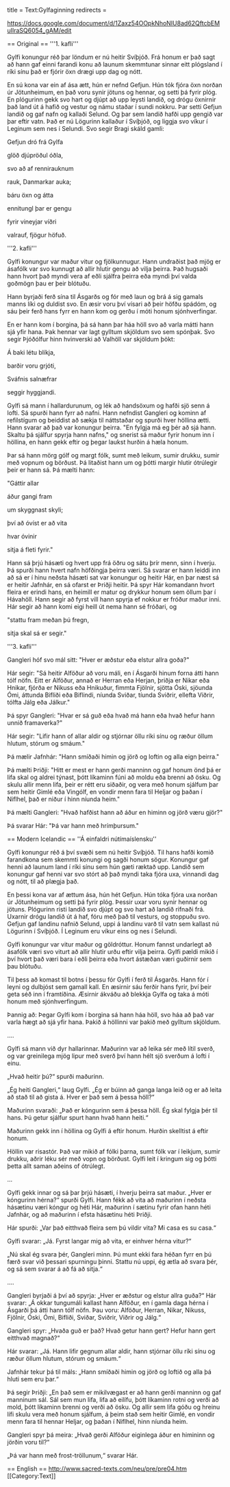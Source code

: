 title = Text:Gylfaginning
redirects =
>>>>

https://docs.google.com/document/d/1Zaxz54OOpkNhoNIU8ad62QftcbEMuIlraSQ6054_gAM/edit

== Original ==
'''1. kafli'''

Gylfi konungur réð þar löndum er nú heitir Svíþjóð. Frá honum er það sagt að hann gaf einni farandi konu að launum skemmtunar sinnar eitt plógsland í ríki sínu það er fjórir öxn drægi upp dag og nótt. 





En sú kona var ein af ása ætt, hún er nefnd Gefjun. Hún tók fjóra öxn norðan úr Jötunheimum, en það voru synir jötuns og hennar, og setti þá fyrir plóg. En plógurinn gekk svo hart og djúpt að upp leysti landið, og drógu öxnirnir það land út á hafið og vestur og námu staðar í sundi nokkru. Þar setti Gefjun landið og gaf nafn og kallaði Selund. Og þar sem landið hafði upp gengið var þar eftir vatn. Það er nú Lögurinn kallaður í Svíþjóð, og liggja svo víkur í Leginum sem nes í Selundi. Svo segir Bragi skáld gamli:


Gefjun dró frá Gylfa

glöð djúpröðul óðla,

svo að af rennirauknum

rauk, Danmarkar auka;

báru öxn og átta

ennitungl þar er gengu

fyrir vineyjar víðri

valrauf, fjögur höfuð.


'''2. kafli'''

Gylfi konungur var maður vitur og fjölkunnugur. Hann undraðist það mjög er ásafólk var svo kunnugt að allir hlutir gengu að vilja þeirra. Það hugsaði hann hvort það myndi vera af eðli sjálfra þeirra eða myndi því valda goðmögn þau er þeir blótuðu.


Hann byrjaði ferð sína til Ásgarðs og fór með laun og brá á sig gamals manns líki og duldist svo. En æsir voru því vísari að þeir höfðu spádóm, og sáu þeir ferð hans fyrr en hann kom og gerðu í móti honum sjónhverfingar. 



En er hann kom í borgina, þá sá hann þar háa höll svo að varla mátti hann sjá yfir hana. Þak hennar var lagt gylltum skjöldum svo sem spónþak. Svo segir Þjóðólfur hinn hvinverski að Valhöll var skjöldum þökt:


Á baki létu blíkja,

barðir voru grjóti,

Sváfnis salnæfrar

seggir hyggjandi.

Gylfi sá mann í hallardurunum, og lék að handsöxum og hafði sjö senn á lofti. Sá spurði hann fyrr að nafni. Hann nefndist Gangleri og kominn af refilstígum og beiddist að sækja til náttstaðar og spurði hver höllina ætti. Hann svarar að það var konungur þeirra. "En fylgja má eg þér að sjá hann. Skaltu þá sjálfur spyrja hann nafns," og snerist sá maður fyrir honum inn í höllina, en hann gekk eftir og þegar laukst hurðin á hæla honum. 








Þar sá hann mörg gólf og margt fólk, sumt með leikum, sumir drukku, sumir með vopnum og börðust. Þá litaðist hann um og þótti margir hlutir ótrúlegir þeir er hann sá. Þá mælti hann:


"Gáttir allar

áður gangi fram

um skyggnast skyli;

því að óvíst er að vita

hvar óvinir

sitja á fleti fyrir."

Hann sá þrjú hásæti og hvert upp frá öðru og sátu þrír menn, sinn í hverju. Þá spurði hann hvert nafn höfðingja þeirra væri. Sá svarar er hann leiddi inn að sá er í hinu neðsta hásæti sat var konungur og heitir Hár, en þar næst sá er heitir Jafnhár, en sá ofarst er Þriðji heitir. Þá spyr Hár komandann hvort fleira er erindi hans, en heimill er matur og drykkur honum sem öllum þar í Hávahöll. Hann segir að fyrst vill hann spyrja ef nokkur er fróður maður inni. Hár segir að hann komi eigi heill út nema hann sé fróðari, og


"stattu fram meðan þú fregn,

sitja skal sá er segir."


'''3. kafli'''

Gangleri hóf svo mál sitt: "Hver er æðstur eða elstur allra goða?"

Hár segir: "Sá heitir Alföður að voru máli, en í Ásgarði hinum forna átti hann tólf nöfn. Eitt er Alföður, annað er Herran eða Herjan, þriðja er Nikar eða Hnikar, fjórða er Nikuss eða Hnikuður, fimmta Fjölnir, sjötta Óski, sjöunda Ómi, áttunda Bifliði eða Biflindi, níunda Sviðar, tíunda Sviðrir, ellefta Viðrir, tólfta Jálg eða Jálkur."

Þá spyr Gangleri: "Hvar er sá guð eða hvað má hann eða hvað hefur hann unnið framaverka?"

Hár segir: "Lifir hann of allar aldir og stjórnar öllu ríki sínu og ræður öllum hlutum, stórum og smáum."

Þá mælir Jafnhár: "Hann smíðaði himin og jörð og loftin og alla eign þeirra."

Þá mælti Þriðji: "Hitt er mest er hann gerði manninn og gaf honum önd þá er lifa skal og aldrei týnast, þótt líkaminn fúni að moldu eða brenni að ösku. Og skulu allir menn lifa, þeir er rétt eru siðaðir, og vera með honum sjálfum þar sem heitir Gimlé eða Vingólf, en vondir menn fara til Heljar og þaðan í Niflhel, það er niður í hinn níunda heim."

Þá mælti Gangleri: "Hvað hafðist hann að áður en himinn og jörð væru gjör?"

Þá svarar Hár: "Þá var hann með hrímþursum."


== Modern Icelandic ==
''Á einfaldri nútímaíslensku''

Gylfi konungur réð á því svæði sem nú heitir Svíþjóð. Til hans hafði komið farandkona sem skemmti konungi og sagði honum sögur. Konungur gaf henni að launum land í ríki sínu sem hún gæti ræktað upp. Landið sem konungur gaf henni var svo stórt að það myndi taka fjóra uxa, vinnandi dag og nótt, til að plægja það.

En þessi kona var af ættum ása, hún hét Gefjun. Hún tóka fjóra uxa norðan úr Jötunheimum og setti þá fyrir plóg. Þessir uxar voru synir hennar og jötuns. Plógurinn risti landið svo djúpt og svo hart að landið rifnaði frá. Uxarnir drógu landið út á haf, fóru með það til vesturs, og stoppuðu svo. Gefjun gaf landinu nafnið Selund, uppi á landinu varð til vatn sem kallast nú Lögurinn í Svíþjóð. Í Leginum eru víkur eins og nes í Selundi. 

Gylfi konungur var vitur maður og göldróttur. Honum fannst undarlegt að ásafólk væri svo viturt að allir hlutir urðu eftir vilja þeirra. Gylfi pældi mikið í því hvort það væri bara í eðli þeirra eða hvort ástæðan væri guðirnir sem þau blótuðu.

Til þess að komast til botns í þessu fór Gylfi í ferð til Ásgarðs. Hann fór í leyni og dulbjóst sem gamall kall. En æsirnir sáu ferðir hans fyrir, því þeir geta séð inn í framtíðina. Æsirnir ákváðu að blekkja Gylfa og taka á móti honum með sjónhverfingum. 

Þannig að: Þegar Gylfi kom í borgina sá hann háa höll, svo háa að það var varla hægt að sjá yfir hana. Þakið á höllinni var þakið með gylltum skjöldum. 

....

Gylfi sá mann við dyr hallarinnar. Maðurinn var að leika sér með lítil sverð, og var greinilega mjög lipur með sverð því hann hélt sjö sverðum á lofti í einu.

„Hvað heitir þú?“ spurði maðurinn.

„Ég heiti Gangleri,“ laug Gylfi. „Ég er búinn að ganga langa leið og er að leita að stað til að gista á. Hver er það sem á þessa höll?“

Maðurinn svaraði: „Það er kóngurinn sem á þessa höll. Ég skal fylgja þér til hans. Þú getur sjálfur spurt hann hvað hann heiti.“

Maðurinn gekk inn í höllina og Gylfi á eftir honum. Hurðin skelltist á eftir honum.

Höllin var risastór. Það var mikið af fólki þarna, sumt fólk var í leikjum, sumir drukku, aðrir léku sér með vopn og börðust. Gylfi leit í kringum sig og þótti þetta allt saman aðeins of ótrúlegt. 

…

Gylfi gekk innar og sá þar þrjú hásæti, í hverju þeirra sat maður. „Hver er kóngurinn hérna?“ spurði Gylfi. Hann fékk að vita að maðurinn í neðsta hásætinu væri kóngur og héti Hár, maðurinn í sætinu fyrir ofan hann héti Jafnhár, og að maðurinn í efsta hásætinu héti Þriðji.

Hár spurði: „Var það eitthvað fleira sem þú vildir vita? Mi casa es su casa.“

Gylfi svarar: „Já. Fyrst langar mig að vita, er einhver hérna vitur?“

„Nú skal ég svara þér, Gangleri minn. Þú munt ekki fara héðan fyrr en þú færð svar við þessari spurningu þinni. Stattu nú uppi, ég ætla að svara þér, og sá sem svarar á að fá að sitja.“ 

....

Gangleri byrjaði á því að spyrja: „Hver er æðstur og elstur allra guða?“ Hár svarar: „Á okkar tungumáli kallast hann Alföður, en í gamla daga hérna í Ásgarði þá átti hann tólf nöfn. Þau voru: Alföður, Herran, Nikar, Nikuss, Fjölnir, Óski, Ómi, Bifliði, Sviðar, Sviðrir, Viðrir og Jálg.“

Gangleri spyr: „Hvaða guð er það? Hvað getur hann gert? Hefur hann gert eitthvað magnað?“

Hár svarar: „Já. Hann lifir gegnum allar aldir, hann stjórnar öllu ríki sínu og ræður öllum hlutum, stórum og smáum.“

Jafnhár tekur þá til máls: „Hann smíðaði himin og jörð og loftið og alla þá hluti sem eru þar.“

Þá segir Þriðji: „En það sem er mikilvægast er að hann gerði manninn og gaf manninum sál. Sál sem mun lifa, lifa að eilífu, þótt líkaminn rotni og verði að mold, þótt líkaminn brenni og verði að ösku. Og allir sem lifa góðu og hreinu lífi skulu vera með honum sjálfum, á þeim stað sem heitir Gimlé, en vondir menn fara til hennar Heljar, og þaðan í Niflhel, hinn níunda heim. 

Gangleri spyr þá meira: „Hvað gerði Alföður eiginlega áður en himininn og jörðin voru til?“

„Þá var hann með frost-tröllunum,“ svarar Hár.

== English ==
http://www.sacred-texts.com/neu/pre/pre04.htm
[[Category:Text]]